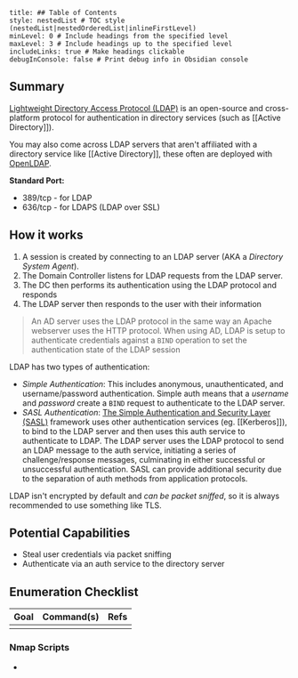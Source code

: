 ```table-of-contents
title: ## Table of Contents
style: nestedList # TOC style (nestedList|nestedOrderedList|inlineFirstLevel)
minLevel: 0 # Include headings from the specified level
maxLevel: 3 # Include headings up to the specified level
includeLinks: true # Make headings clickable
debugInConsole: false # Print debug info in Obsidian console
```

## Summary
[Lightweight Directory Access Protocol (LDAP)](https://en.wikipedia.org/wiki/Lightweight_Directory_Access_Protocol) is an open-source and cross-platform protocol for authentication in directory services (such as [[Active Directory]]).

You may also come across LDAP servers that aren't affiliated with a directory service like [[Active Directory]], these often are deployed with [OpenLDAP](https://en.wikipedia.org/wiki/OpenLDAP).

**Standard Port:** 
- 389/tcp - for LDAP
- 636/tcp - for LDAPS (LDAP over SSL)


## How it works
1. A session is created by connecting to an LDAP server (AKA a *Directory System Agent*).
2. The Domain Controller listens for LDAP requests from the LDAP server.
3. The DC then performs its authentication using the LDAP protocol and responds
4. The LDAP server then responds to the user with their information

> An AD server uses the LDAP protocol in the same way an Apache webserver uses the HTTP protocol. 
> When using AD, LDAP is setup to authenticate credentials against a `BIND` operation to set the authentication state of the LDAP session

LDAP has two types of authentication:
- *Simple Authentication*: This includes anonymous, unauthenticated, and username/password authentication. Simple auth means that a *username* and *password* create a `BIND` request to authenticate to the LDAP server.
- *SASL Authentication*: [The Simple Authentication and Security Layer (SASL)](https://en.wikipedia.org/wiki/Simple_Authentication_and_Security_Layer) framework uses other authentication services (eg. [[Kerberos]]), to bind to the LDAP server and then uses this auth service to authenticate to LDAP. The LDAP server uses the LDAP protocol to send an LDAP message to the auth service, initiating a series of challenge/response messages, culminating in either successful or unsuccessful authentication. SASL can provide additional security due to the separation of auth methods from application protocols.

LDAP isn't encrypted by default and *can be packet sniffed*, so it is always recommended to use something like TLS.

## Potential Capabilities
- Steal user credentials via packet sniffing
- Authenticate via an auth service to the directory server

## Enumeration Checklist

| Goal | Command(s) | Refs |
| ---- | ---------- | ---- |
|      |            |      |
### Nmap Scripts
- 